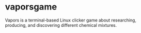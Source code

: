 # vaporsgame
Vapors is a terminal-based Linux clicker game about researching, producing, and discovering different chemical mixtures.
